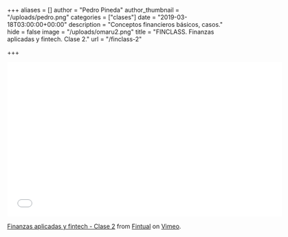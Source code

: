 +++
aliases = []
author = "Pedro Pineda"
author_thumbnail = "/uploads/pedro.png"
categories = ["clases"]
date = "2019-03-18T03:00:00+00:00"
description = "Conceptos financieros básicos, casos."
hide = false
image = "/uploads/omaru2.png"
title = "FINCLASS. Finanzas aplicadas y fintech. Clase 2."
url = "/finclass-2"

+++
<iframe src="[https://player.vimeo.com/video/332360701](https://player.vimeo.com/video/332360701 "https://player.vimeo.com/video/332360701")" width="640" height="360" frameborder="0" allow="autoplay; fullscreen" allowfullscreen></iframe>

<p><a href="[https://vimeo.com/332360701](https://vimeo.com/332360701 "https://vimeo.com/332360701")">Finanzas aplicadas y fintech - Clase 2</a> from <a href="[https://vimeo.com/fintual](https://vimeo.com/fintual "https://vimeo.com/fintual")">Fintual</a> on <a href="[https://vimeo.com](https://vimeo.com "https://vimeo.com")">Vimeo</a>.</p>